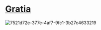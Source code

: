# [Gratia](https://marcinbarszcz.github.io/Gratia/)

![7521d72e-377e-4af7-9fc1-3b27c4633219](https://user-images.githubusercontent.com/30419635/28545520-8fc45558-70c7-11e7-80fc-25c4cf0cda11.png)
